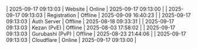 | 2025-09-17 09:13:03 | Website | Online | 2025-09-17 09:13:00 |
| 2025-09-17 09:13:03 | Registration | Offline | 2025-09-09 16:40:23 |
| 2025-09-17 09:13:03 | Auth Server | Offline | 2025-08-18 09:33:31 |
| 2025-09-17 09:13:03 | Kezan (PvE) | Offline | 2025-08-03 17:58:02 |
| 2025-09-17 09:13:03 | Gurubashi (PvP) | Offline | 2025-08-23 21:44:06 |
| 2025-09-17 09:13:03 | Cloudflare | Online | 2025-09-17 09:13:00 |

